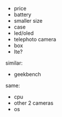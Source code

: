 - price
- battery
- smaller size
- case
- led/oled
- telephoto camera
- box
- lte?

similar:
- geekbench

same:
- cpu
- other 2 cameras
- os
